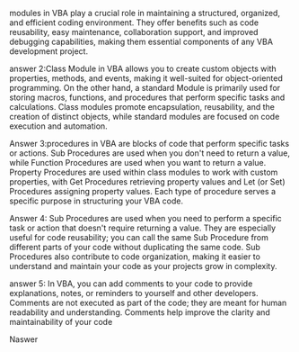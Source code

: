 modules in VBA play a crucial role in maintaining a structured, organized, and efficient coding environment. They offer benefits such as code reusability, easy maintenance, collaboration support, and improved debugging capabilities, making them essential components of any VBA development project.

answer 2:Class Module in VBA allows you to create custom objects with properties, methods, and events, making it well-suited for object-oriented programming. On the other hand, a standard Module is primarily used for storing macros, functions, and procedures that perform specific tasks and calculations. Class modules promote encapsulation, reusability, and the creation of distinct objects, while standard modules are focused on code execution and automation.

Answer 3:procedures in VBA are blocks of code that perform specific tasks or actions. Sub Procedures are used when you don't need to return a value, while Function Procedures are used when you want to return a value. Property Procedures are used within class modules to work with custom properties, with Get Procedures retrieving property values and Let (or Set) Procedures assigning property values. Each type of procedure serves a specific purpose in structuring your VBA code.

Answer 4: Sub Procedures are used when you need to perform a specific task or action that doesn't require returning a value. They are especially useful for code reusability; you can call the same Sub Procedure from different parts of your code without duplicating the same code. Sub Procedures also contribute to code organization, making it easier to understand and maintain your code as your projects grow in complexity.

answer 5: In VBA, you can add comments to your code to provide explanations, notes, or reminders to yourself and other developers. Comments are not executed as part of the code; they are meant for human readability and understanding. Comments help improve the clarity and maintainability of your code

Naswer
